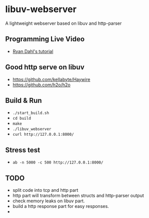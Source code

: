 libuv-webserver
===============

A lightweight webserver based on libuv and http-parser

## Programming Live Video
* [Ryan Dahl's tutorial](http://vimeo.com/24713213)

## Good http serve on libuv
* <https://github.com/kellabyte/Haywire>
* <https://github.com/h2o/h2o>

## Build & Run
* `./start_build.sh`
* `cd build`
* `make`
* `./libuv_webserver`
* `curl http://127.0.0.1:8000/`

## Stress test
* `ab -n 5000 -c 500 http://127.0.0.1:8000/`

## TODO
* split code into tcp and http part
* http part will transform between structs and http-parser output
* check memory leaks on libuv part.
* build a http response part for easy responses.
* 